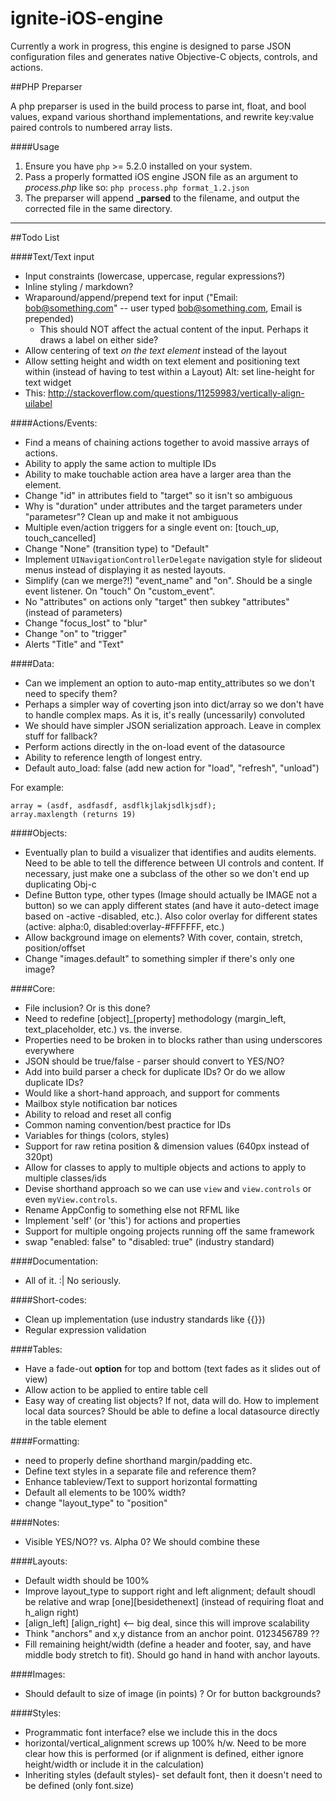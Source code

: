 ignite-iOS-engine
=================

Currently a work in progress, this engine is designed to parse JSON configuration files and generates native Objective-C objects, controls, and actions.

##PHP Preparser

A php preparser is used in the build process to parse int, float, and bool values, expand various shorthand implementations, and rewrite key:value paired controls to numbered array lists.

####Usage

 1. Ensure you have `php` >= 5.2.0 installed on your system.
 2. Pass a properly formatted iOS engine JSON file as an argument to *process.php* like so:
    `php process.php format_1.2.json`
 3. The preparser will append **_parsed** to the filename, and output the corrected file in the same directory.

---

##Todo List

####Text/Text input

- Input constraints (lowercase, uppercase, regular expressions?)
- Inline styling / markdown?
- Wraparound/append/prepend text for input ("Email: bob@something.com" -- user typed bob@something.com, Email is prepended)
  - This should NOT affect the actual content of the input. Perhaps it draws a label on either side?
- Allow centering of text *on the text element* instead of the layout
- Allow setting height and width on text element and positioning text within (instead of having to test within a Layout) Alt: set line-height for text widget
- This: http://stackoverflow.com/questions/11259983/vertically-align-uilabel

####Actions/Events:

- Find a means of chaining actions together to avoid massive arrays of actions.
- Ability to apply the same action to multiple IDs
- Ability to make touchable action area have a larger area than the element.
- Change "id" in attributes field to "target" so it isn't so ambiguous
- Why is "duration" under attributes and the target parameters under "parametesr"? Clean up and make it not ambiguous
- Multiple even/action triggers for a single event on: [touch_up, touch_cancelled]
- Change "None" (transition type) to "Default"
- Implement `UINavigationControllerDelegate` navigation style for slideout menus instead of displaying it as nested layouts.
- Simplify (can we merge?!) "event_name" and "on". Should be a single event listener. On "touch" On "custom_event".
- No "attributes" on actions only "target" then subkey "attributes" (instead of parameters)
- Change "focus_lost" to "blur"
- Change "on" to "trigger"
- Alerts "Title" and "Text"

####Data:

- Can we implement an option to auto-map entity_attributes so we don't need to specify them?
- Perhaps a simpler way of coverting json into dict/array so we don't have to handle complex maps. As it is, it's really (uncessarily) convoluted
- We should have simpler JSON serialization approach. Leave in complex stuff for fallback?
- Perform actions directly in the on-load event of the datasource
- Ability to reference length of longest entry.
- Default auto_load: false (add new action for "load", "refresh", "unload")

For example:

    array = (asdf, asdfasdf, asdflkjlakjsdlkjsdf);
    array.maxlength (returns 19)

####Objects:

- Eventually plan to build a visualizer that identifies and audits elements. Need to be able to tell the difference between UI controls and content. If necessary, just make one a subclass of the other so we don't end up duplicating Obj-c
- Define Button type, other types (Image should actually be IMAGE not a button)
so we can apply different states (and have it auto-detect image based on -active -disabled, etc.). Also color overlay for different states (active: alpha:0, disabled:overlay-#FFFFFF, etc.)
- Allow background image on elements? With cover, contain, stretch, position/offset
- Change "images.default" to something simpler if there's only one image?

####Core:

- File inclusion? Or is this done?
- Need to redefine [object]_[property] methodology (margin_left, text_placeholder, etc.) vs. the inverse.
- Properties need to be broken in to blocks rather than using underscores everywhere
- JSON should be true/false - parser should convert to YES/NO?
- Add into build parser a check for duplicate IDs? Or do we allow duplicate IDs?
- Would like a short-hand approach, and support for comments
- Mailbox style notification bar notices
- Ability to reload and reset all config
- Common naming convention/best practice for IDs
- Variables for things (colors, styles)
- Support for raw retina position & dimension values (640px instead of 320pt)
- Allow for classes to apply to multiple objects and actions to apply to multiple classes/ids
- Devise shorthand approach so we can use `view` and `view.controls` or even `myView.controls`.
- Rename AppConfig to something else not RFML like
- Implement 'self' (or 'this') for actions and properties
- Support for multiple ongoing projects running off the same framework
- swap "enabled: false" to "disabled: true" (industry standard)

####Documentation:

- All of it. :| No seriously.

####Short-codes:

- Clean up implementation (use industry standards like {{}})
- Regular expression validation

####Tables:

- Have a fade-out **option** for top and bottom (text fades as it slides out of view)
- Allow action to be applied to entire table cell
- Easy way of creating list objects? If not, data will do. How to implement local data sources? Should be able to define a local datasource directly in the table element

####Formatting:
- need to properly define shorthand margin/padding etc.
- Define text styles in a separate file and reference them?
- Enhance tableview/Text to support horizontal formatting
- Default all elements to be 100% width?
- change "layout_type" to "position"

####Notes:

- Visible YES/NO?? vs. Alpha 0? We should combine these

####Layouts:

- Default width should be 100%
- Improve layout_type to support right and left alignment; default shoudl be relative and wrap [one][besidethenext] (instead of requiring float and h_align right)
- [align_left] [align_right] <-- big deal, since this will improve scalability
- Think "anchors" and x,y distance from an anchor point. 0123456789 ??
- Fill remaining height/width (define a header and footer, say, and have middle body stretch to fit). Should go hand in hand with anchor layouts. 

####Images:

- Should default to size of image (in points) ? Or for button backgrounds?

####Styles:

- Programmatic font interface? else we include this in the docs
- horizontal/vertical_alignment screws up 100% h/w. Need to be more clear how this is performed (or if alignment is defined, either ignore height/width or include it in the calculation)
- Inheriting styles (default styles)- set default font, then it doesn't need to be defined (only font.size)


